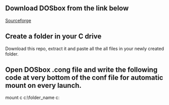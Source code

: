 ## Download DOSbox from the link below

[Sourceforge](https://sourceforge.net/projects/dosbox/)

## Create a folder in your C drive
Download this repo, extract it and paste all the all files in your newly created folder.

## Open DOSbox .cong file and write the following code at very bottom of the conf file for automatic mount on every launch.

mount c c:\folder_name
    c:
